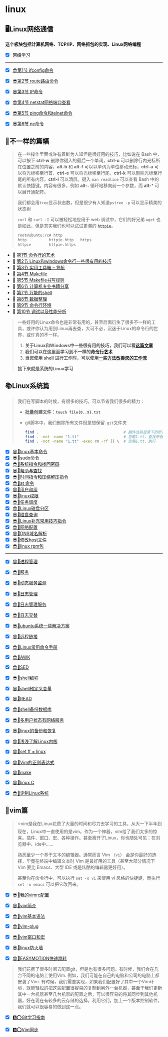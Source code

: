 # linux

## 🖥️Linux网络通信

**这个板块包括计算机网络、TCP/IP、网络抓包的实现、Linux网络编程**

+ [x] [网络学习](https://github.com/3293172751/cs-awesome-Block_Chain/blob/master/web/README.md)

----

- [x] [😎第1节 ifconfig命令](./linux-web/1.md)

- [x] [😎第2节 route路由命令](./linux-web/2.md)

- [x] [😎第3节 IP命令](./linux-web/3.md)

- [x] [😎第4节 netstat网络端口查看](./linux-web/4.md)

- [x] [😎第5节 ping命令和telnet命令](./linux-web/5.md)

- [x] [😎第6节 nc命令](./linux-web/6.md)

<!--- [x] [😎🔑](./linux-web/)7.md)

- [x] [😎🔑](./linux-web/)8.md)

- [x] [😎🔑](./linux-web/)9.md)

- [x] [😎🔑](./linux-web/)10.md)

- [x] [😎🔑](./linux-web/)11.md)

- [x] [😎🔑](./linux-web/)12.md)

- [x] [😎🔑](./linux-web/)13.md)

- [x] [😎🔑](./linux-web/)14.md)

- [x] [😎🔑](./linux-web/)15.md)

- [x] [😎🔑](./linux-web/)16.md)

- [x] [😎🔑](./linux-web/)17.md)

- [x] [😎🔑](./linux-web/)18.md)

- [x] [😎🔑](./linux-web/)19.md)

- [x] [😎🔑](./linux-web/)20.md)

- [x] [😎🔑](./linux-web/)21.md)

- [x] [😎🔑](./linux-web/)22.md)

- [x] [😎🔑](./linux-web/)23.md)

- [x] [😎🔑](./linux-web/)24.md)

- [x] [😎🔑](./linux-web/)25.md)

- [x] [😎🔑](./linux-web/)26.md)

- [x] [😎🔑](./linux-web/)27.md)

- [x] [😎🔑](./linux-web/)28.md)

- [x] [😎🔑](./linux-web/)29.md)

- [x] [😎🔑](./linux-web/)30.md)

- [x] [😎🔑](./linux-web/)31.md)

- [x] [😎🔑](./linux-web/)32.md)

- [x] [😎🔑](./linux-web/)33.md)

- [x] [😎🔑](./linux-web/)34.md)

- [x] [😎🔑](./linux-web/)35.md)

- [x] [😎🔑](./linux-web/)36.md)

- [x] [😎🔑](./linux-web/)37.md)

- [x] [😎🔑](./linux-web/)38.md)

- [x] [😎🔑](./linux-web/)39.md)

- [x] [😎🔑](./linux-web/)40.md)

- [x] [😎🔑](./linux-web/)41.md)

- [x] [😎🔑](./linux-web/)42.md)

- [x] [😎🔑](./linux-web/)43.md)

- [x] [😎🔑](./linux-web/)44.md)

- [x] [😎🔑](./linux-web/)45.md)

- [x] [😎🔑](./linux-web/)46.md)

- [x] [😎🔑](./linux-web/)47.md)

- [x] [😎🔑](./linux-web/)48.md)

- [x] [😎🔑](./linux-web/)49.md)

- [x] [😎🔑](./linux-web/)50.md)
 -->


## 🐧不一样的篇幅

> 在一些操作里面或许有着鲜为人知但是很好用的技巧，比如说在 Bash 中，可以按下 **ctrl-w** 删除你键入的最后一个单词，**ctrl-u** 可以删除行内光标所在位置之前的内容，**alt-b** 和 **alt-f** 可以以单词为单位移动光标，**ctrl-a** 可以将光标移至行首，**ctrl-e** 可以将光标移至行尾，**ctrl-k** 可以删除光标至行尾的所有内容，**ctrl-l** 可以清屏。键入 `man readline` 可以查看 Bash 中的默认快捷键。内容有很多，例如 **alt-.** 循环地移向前一个参数，而 **alt-*** 可以展开通配符。
>
> 我们都会用`tree`显示状态数，但是很少有人知道`pstree -p` 可以显示精美的状态树
>
> `curl` 和 `curl -I` 可以被轻松地应用于 web 调试中，它们的好兄弟 `wget` 也是如此，但是其实我们也可以试试更潮的 [`httpie`](https://github.com/jkbrzt/httpie)。
>
> ```bash
> root@ubuntu:/c# http
> http          httpie.http   https         
> httpie        httpie.https  
> ```
>

- 🎊 [第1节 命令行的艺术](https://github.com/3293172751/cs-awesome-Block_Chain/blob/master/cs/markdown/17.md) 
- 🎊 [第2节 Linux和windows命令行一些很有用的技巧](https://github.com/3293172751/cs-awesome-Block_Chain/blob/master/cs/markdown/2.md)
-  🎊 [第3节 实用工具箱 – 导航](https://github.com/3293172751/cs-awesome-Block_Chain/blob/master/cs/markdown/3.md)
-  🎊 [第4节 Makefile](https://github.com/3293172751/cs-awesome-Block_Chain/blob/master/cs/markdown/4.md)
-  🎊 [第5节 Makefile书写规则](https://github.com/3293172751/cs-awesome-Block_Chain/blob/master/cs/markdown/5.md)
-  🎊 [第6节 计算机专业书籍分享](https://github.com/3293172751/cs-awesome-Block_Chain/blob/master/cs/markdown/6.md)
-  🎊 [第7节 万能的shell](https://github.com/3293172751/cs-awesome-Block_Chain/blob/master/cs/markdown/7.md)
-  🎊 [第8节 数据整理](https://github.com/3293172751/cs-awesome-Block_Chain/blob/master/cs/markdown/8.md)
-  🎊 [第9节 命令行环境](https://github.com/3293172751/cs-awesome-Block_Chain/blob/master/cs/markdown/9.md)
-  🎊 [第10节 调试以及性能分析](https://github.com/3293172751/cs-awesome-Block_Chain/blob/master/cs/markdown/10.md)

> 一些好用的Linux命令也是非常有用的，甚至后面衍生了很多不一样的工具，或许你认为用到Linux再去查，大可不必，沉迷于Linux的命令行的世界，或许真的不一样。
>
> 1. **关于Linux和Windows中一些很有用的技巧，我们可以看[这篇文章](https://github.com/3293172751/cs-awesome-Block_Chain/blob/master/cs/markdown/2.md)**
> 2. **我们可以在这里面学习到不一样的[命令行艺术](https://nsddd.top/archives/shell-cmd)**
> 3. **当您使用 shell 进行工作时，可以使用[一些方法改善您的工作流](https://nsddd.top/archives/9)**
>
> **接下来就是系统的Linux学习**

## 📚Linux系统篇

> 我们在写脚本的时候，有很多的技巧，可以节省我们很多的精力：
>
> + **批量创建文件：`touch file{0..9}.txt`**
>
> + git脚本中，我们删除所有文件但是想保留`.git`文件夹
>
>   ```bash
>   find . 										# 插件当前目录下的所有文件 
>   find . -not -name "1.tt"  					# 忽略1.tt，查找所有文件
>   find . -not -name "1.tt" -exec rm -rf {} \  # 忽略1.tt，执行
>   ```

+ [x] [😎🧋linux基本命令](markdown/7.md)
+ [x] [😎🧋sudo命令](markdown/8.md)
+ [x] [😎🧋系统指令和找回密码](markdown/9.md)
+ [x] [😎🧋帮助与查找](markdown/10.md)
+ [x] [😎🧋时间指令和压缩解压指令](markdown/11.md)
+ [x] [😎🧋at 命令](markdown/12.md)
+ [x] [😎🧋用户和组](markdown/13.md)
+ [x] [😎🧋linux权限](markdown/14.md)
+ [x] [😎🧋任务调度](markdown/15.md)
+ [x] [😎🧋Linux磁盘分区](markdown/16.md)
+ [x] [😎🧋磁盘查询](markdown/17.md)
+ [x] [😎🧋Linux补充常用技巧指令](markdown/18.md)
+ [x] [😎🧋网络配置](markdown/19.md)
+ [x] [😎🧋DNS域名解析](markdown/20.md)
+ [x] [😎🧋修改host文件](markdown/21.md)
+ [x] [😎🧋linux rpm包](markdown/22.md)
***
+ [x] [😎🧋进程管理](markdown/23.md)

+ [x] [😎🧋服务](markdown/24.md)

+ [x] [😎🧋动态服务监测](markdown/25.md)

+ [x] [😎🧋日志管理](markdown/26.md)

+ [x] [😎🧋日志管理服务](markdown/27.md)

+ [x] [😎🧋日志交替](markdown/28.md)

+ [x] [😎🧋ubuntu系统一些解决方案](markdown/29.md)

+ [x] [😎🧋远程链接](markdown/30.md)

+ [x] [😎🧋Linux常用命令手册 ](markdown/31.md)

+ [x] [😎🧋AWK](markdown/32.md)

+ [x] [😎🧋SED](markdown/33.md)

+ [x] [😎🧋shell编程](markdown/36.md)

+ [x] [😎🧋shell预定义变量](markdown/37.md)

+ [x] [😎🧋READ](markdown/38.md)

+ [x] [😎🧋shell备份数据库](markdown/39.md)

+ [x] [😎🧋多用户状态有网络服务](markdown/40.md)

+ [x] [😎🧋linux的备份和恢复](markdown/41.md)

+ [x] [😎🧋浅浅了解Linux内核](markdown/42.md)

+ [x] [😎🧋set ff = linux](markdown/43.md)

+ [x] [😎🧋Vim的正则表达式](markdown/44.md)

+ [x] [😎🧋make](markdown/34.md)

+ [x] [😎🧋linux C](markdown/35.md)

+ [x] [😎🧋定制Linux系统](./定制Linux系统.pdf)



## 🔦vim篇

> ⭐vim是我在Linux花费了大量的时间和尽力去学习的工具，从大一下半年到现在，Linux中一直使用的是vim。作为一个神器，vim给了我们太多的惊喜。插件、窗口、宏、各种操作。甚至离开了Linux，你也随处可见：在浏览器中、ide中……
>
> 熟悉至少一个基于文本的编辑器。通常而言 Vim （`vi`） 会是你最好的选择，毕竟在终端中编辑文本时 Vim 是最好用的工具（甚至大部分情况下 Vim 要比 Emacs、大型 IDE 或是炫酷的编辑器更好用）。
>
> 甚至你在命令行中，可以执行 `set -o vi` 来使用 vi 风格的快捷键，而执行 `set -o emacs` 可以把它改回来。

+ [x] [😎🧋我的vimrc配置](markdown/my_vim.md)

+ [x] [😎🧋vim简介](markdown/1.md)

+ [x] [😎🧋vim基本语法](markdown/2.md)

+ [x] [😎🧋vim-plug](markdown/3.md)

+ [x] [😎🧋vim窗口和宏](markdown/4.md)

+ [x] [😎🧋linux防火墙](markdown/5.md)

+ [x] [😎🧋EASYMOTION快速跳转](markdown/6.md)

> 我们花费了很多时间去配置git，但是也有很多问题。有时候，我们会在几台不同的电脑上使用Vim. 例如，我们可能在自己的电脑和公司的电脑上都安装了Vim. 有时候，我们需要实现，如果我们配置好了其中一个Vim环境，就能轻松的把这些配置很容易的复制到另外一台机器，甚至于我们更新其中一台机器甚至几台机器的配置之后，可以很容易的将其同步到其他机器。好在现在有较多的云存储的选择。利用它们，加上一个版本控制软件，我们就可以很容易的做到这一点。

+ [x] [🅱️⭕Git学习指南](https://github.com/3293172751/awesome-cs-course/tree/master/Git)
+ [x] [🅱️⭕Vim同步](../markdown/vim-git.md)

